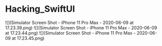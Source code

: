 # Hacking_SwiftUI
![](Simulator Screen Shot - iPhone 11 Pro Max - 2020-06-09 at 17.23.39.png)
![](Simulator Screen Shot - iPhone 11 Pro Max - 2020-06-09 at 17.23.44.png)
![](Simulator Screen Shot - iPhone 11 Pro Max - 2020-06-09 at 17.23.45.png)
